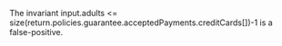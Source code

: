 The invariant input.adults <= size(return.policies.guarantee.acceptedPayments.creditCards[])-1 is a false-positive.
